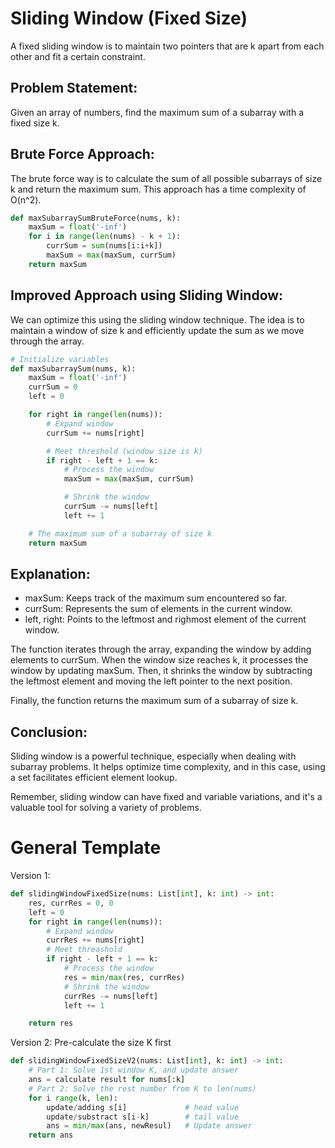 # Sliding Window (Fixed Size)

A fixed sliding window is to maintain two pointers that are k apart from each other and fit a certain constraint.

## Problem Statement:

Given an array of numbers, find the maximum sum of a subarray with a fixed size k.

## Brute Force Approach:

The brute force way is to calculate the sum of all possible subarrays of size k and return the maximum sum. This approach has a time complexity of O(n^2).

```python
def maxSubarraySumBruteForce(nums, k):
    maxSum = float('-inf')
    for i in range(len(nums) - k + 1):
        currSum = sum(nums[i:i+k])
        maxSum = max(maxSum, currSum)
    return maxSum
```

## Improved Approach using Sliding Window:

We can optimize this using the sliding window technique. The idea is to maintain a window of size k and efficiently update the sum as we move through the array.

```python
# Initialize variables
def maxSubarraySum(nums, k):
    maxSum = float('-inf')
    currSum = 0
    left = 0

    for right in range(len(nums)):
        # Expand window
        currSum += nums[right]

        # Meet threshold (window size is k)
        if right - left + 1 == k:
            # Process the window
            maxSum = max(maxSum, currSum)

            # Shrink the window
            currSum -= nums[left]
            left += 1

    # The maximum sum of a subarray of size k
    return maxSum
```

## Explanation:

- maxSum: Keeps track of the maximum sum encountered so far.
- currSum: Represents the sum of elements in the current window.
- left, right: Points to the leftmost and righmost element of the current window.

The function iterates through the array, expanding the window by adding elements to currSum. When the window size reaches k, it processes the window by updating maxSum. Then, it shrinks the window by subtracting the leftmost element and moving the left pointer to the next position.

Finally, the function returns the maximum sum of a subarray of size k.

## Conclusion:

Sliding window is a powerful technique, especially when dealing with subarray problems. It helps optimize time complexity, and in this case, using a set facilitates efficient element lookup.

Remember, sliding window can have fixed and variable variations, and it's a valuable tool for solving a variety of problems.

# General Template

Version 1:

```python
def slidingWindowFixedSize(nums: List[int], k: int) -> int:
    res, currRes = 0, 0
    left = 0
    for right in range(len(nums)):
        # Expand window
        currRes += nums[right]
        # Meet threashold
        if right - left + 1 == k:
            # Process the window
            res = min/max(res, currRes)
            # Shrink the window
            currRes -= nums[left]
            left += 1

    return res
```

Version 2: Pre-calculate the size K first

```python
def slidingWindowFixedSizeV2(nums: List[int], k: int) -> int:
    # Part 1: Solve 1st window K, and update answer
    ans = calculate result for nums[:k]
    # Part 2: Solve the rest number from K to len(nums)
    for i range(k, len):
        update/adding s[i]             # head value
        update/substract s[i-k]        # tail value
        ans = min/max(ans, newResul)   # Update answer
    return ans
```
